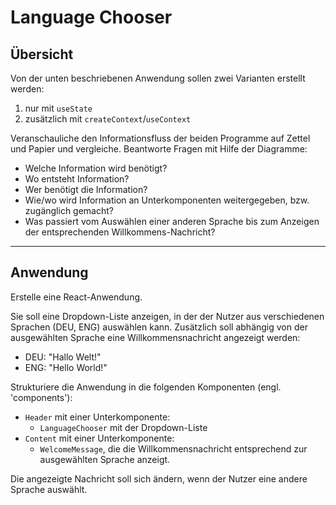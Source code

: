 # Language Chooser

## Übersicht
Von der unten beschriebenen Anwendung sollen zwei Varianten erstellt werden:
1. nur mit `useState`
2. zusätzlich mit `createContext`/`useContext`

Veranschauliche den Informationsfluss der beiden Programme auf Zettel und Papier und vergleiche.
Beantworte Fragen mit Hilfe der Diagramme:
- Welche Information wird benötigt?
- Wo entsteht Information?
- Wer benötigt die Information?
- Wie/wo wird Information an Unterkomponenten weitergegeben, bzw. zugänglich gemacht?
- Was passiert vom Auswählen einer anderen Sprache bis zum Anzeigen der entsprechenden Willkommens-Nachricht?

---
## Anwendung
Erstelle eine React-Anwendung.

Sie soll eine Dropdown-Liste anzeigen, in der der Nutzer aus verschiedenen Sprachen (DEU, ENG) auswählen kann.
Zusätzlich soll abhängig von der ausgewählten Sprache eine Willkommensnachricht angezeigt werden:
- DEU: "Hallo Welt!"
- ENG: "Hello World!"

Strukturiere die Anwendung in die folgenden Komponenten (engl. 'components'):
- `Header` mit einer Unterkomponente:
  - `LanguageChooser` mit der Dropdown-Liste
- `Content` mit einer Unterkomponente:
  - `WelcomeMessage`, die die Willkommensnachricht entsprechend zur ausgewählten Sprache anzeigt.

Die angezeigte Nachricht soll sich ändern, wenn der Nutzer eine andere Sprache auswählt.

